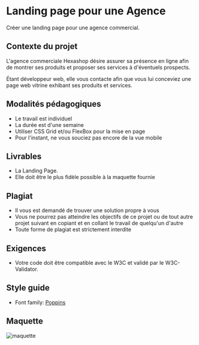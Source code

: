 # Landing page pour une Agence

Créer une landing page pour une agence commercial.

## Contexte du projet

L'agence commerciale Hexashop désire assurer sa présence en ligne afin de montrer ses produits et proposer ses services à d'éventuels prospects.

Étant développeur web, elle vous contacte afin que vous lui conceviez une page web vitrine exhibant ses produits et services.

## Modalités pédagogiques

 - Le travail est individuel
 - La durée est d'une semaine
 - Utiliser CSS Grid et/ou FlexBox pour la mise en page
 - Pour l'instant, ne vous souciez pas encore de la vue mobile
   
## Livrables

 - La Landing Page.
 - Elle doit être le plus fidèle possible à la maquette fournie

## Plagiat

 - Il vous est demandé de trouver une solution propre à vous
 - Vous ne pourrez pas atteindre les objectifs de ce projet ou de tout autre 
   projet suivant en copiant et en collant le travail de quelqu'un d'autre
 - Toute forme de plagiat est strictement interdite

## Exigences

 - Votre code doit être compatible avec le W3C et validé par le W3C-Validator.

## Style guide

- Font family: [Poppins](https://fonts.google.com/specimen/Poppins)

## Maquette

![maquette](../images/mockup.png)
 